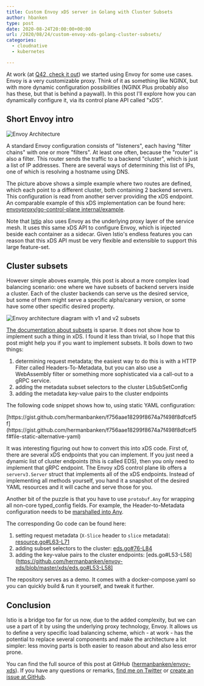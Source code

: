 ```yaml
---
title: Custom Envoy xDS server in Golang with Cluster Subsets
author: hbanken
type: post
date: 2020-08-24T20:00:00+00:00
url: /2020/08/24/custom-envoy-xds-golang-cluster-subsets/
categories:
  - cloudnative
  - kubernetes

---
```


At work (at [Q42, check it out](https://www.q42.nl/en)) we started using Envoy
for some use cases. Envoy is a very customizable proxy. Think of it as something
like NGINX, but with more dynamic configuration possibilities (NGINX Plus
probably also has these, but that is behind a paywall). In this post I'll
explore how you can dynamically configure it, via its control plane API called
"xDS".

<!--more-->

## Short Envoy intro

![Envoy Architecture](/images/2020/envoy.png)

A standard Envoy configuration consists of "listeners", each having "filter
chains" with one or more "filters". At least one often, because the "router" is
also a filter. This router sends the traffic to a backend "cluster", which is
just a list of IP addresses. There are several ways of determining this list of
IPs, one of which is resolving a hostname using DNS.

The picture above shows a simple example where two routes are defined, which
each point to a different cluster, both containing 2 backend servers. This
configuration is read from another server providing the xDS endpoint. An
comparable example of this xDS implementation can be found here:
[envoyproxy/go-control-plane internal/example](https://github.com/envoyproxy/go-control-plane/tree/master/internal/example).

Note that [Istio](https://github.com/istio/istio/) also uses Envoy as the
underlying proxy layer of the service mesh. It uses this same xDS API to
configure Envoy, which is injected beside each container as a sidecar. Given
Istio's endless features you can reason that this xDS API must be very flexible
and extensible to support this large feature-set.

## Cluster subsets

However simple aboves example, this post is about a more complex load balancing
scenario: one where we have subsets of backend servers inside a cluster. Each of
the cluster backends can serve us the desired service, but some of them might
serve a specific alpha/canary version, or some have some other specific desired
property.

![Envoy architecture diagram with v1 and v2 subsets](/images/2020/envoy-subset.png)

[The documentation about subsets](https://www.envoyproxy.io/docs/envoy/latest/intro/arch_overview/upstream/load_balancing/subsets)
is sparse. It does not show how to implement such a thing in xDS. I found it
less than trivial, so I hope that this post might help you if you want to
implement subsets. It boils down to two things:

1. determining request metadata; the easiest way to do this is with a HTTP
   Filter called Headers-To-Metadata, but you can also use a WebAssembly filter
   or something more sophisticated via a call-out to a gRPC service.
2. adding the metadata subset selectors to the cluster LbSubSetConfig
3. adding the metadata key-value pairs to the cluster endpoints

The following code snippet shows how to, using static YAML configuration:

<script src="https://gist.github.com/hermanbanken/f756aae18299f8674a7f498f8dfcef5f.js?file=static-alternative.yaml"></script>
<noscript>
[https://gist.github.com/hermanbanken/f756aae18299f8674a7f498f8dfcef5f](https://gist.github.com/hermanbanken/f756aae18299f8674a7f498f8dfcef5f#file-static-alternative-yaml)
</noscript>

It was interesting figuring out how to convert this into xDS code. First of,
there are several xDS endpoints that you can implement. If you just need a
dynamic list of cluster endpoints (this is called EDS), then you only need to
implement that gRPC endpoint. The Envoy xDS control plane lib offers a
`serverv3.Server` struct that implements all of the xDS endpoints. Instead of
implementing all methods yourself, you hand it a snapshot of the desired YAML
resources and it will cache and serve those for you.

Another bit of the puzzle is that you have to use `protobuf.Any` for wrapping
all non-core typed_config fields. For example, the Header-to-Metadata
configuration needs to be [marshalled into
Any](https://github.com/hermanbanken/envoy-xds/blob/master/xds/resource.go#L76).

The corresponding Go code can be found here:

1. setting request metadata (`X-Slice` header to `slice` metadata): [resource.go#L63-L71](https://github.com/hermanbanken/envoy-xds/blob/master/xds/resource.go#L63-L71)
2. adding subset selectors to the cluster:  [eds.go#76-L84](https://github.com/hermanbanken/envoy-xds/blob/master/xds/eds.go#L76-L84)
3. adding the key-value pairs to the cluster endpoints: [eds.go#L53-L58](https://github.com/hermanbanken/envoy-xds/blob/master/xds/eds.go#L53-L58]

The repository serves as a demo. It comes with a docker-compose.yaml so you can
quickly build & run it yourself, and tweak it further.

## Conclusion
Istio is a bridge too far for us now, due to the added complexity, but we can
use a part of it by using the underlying proxy technology, Envoy. It allows us
to define a very specific load balancing scheme, which - at work - has the
potential to replace several components and make the architecture a lot simpler:
less moving parts is both easier to reason about and also less error prone.

You can find the full source of this post at GitHub ([hermanbanken/envoy-xds](https://github.com/hermanbanken/envoy-xds)).
If you have any questions or remarks,
[find me on Twitter](https://twitter.com/hermanbanken)
or [create an issue at GitHub](https://github.com/hermanbanken/envoy-xds/issues).